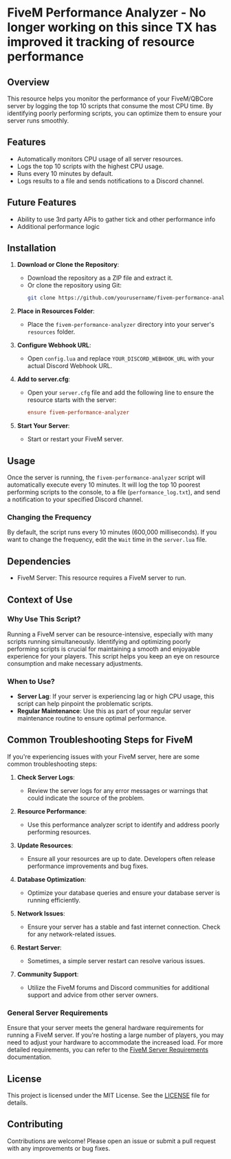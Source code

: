 # FiveM Performance Analyzer  -  No longer working on this since TX has improved it tracking of resource performance 

## Overview

This resource helps you monitor the performance of your FiveM/QBCore server by logging the top 10 scripts that consume the most CPU time. By identifying poorly performing scripts, you can optimize them to ensure your server runs smoothly.

## Features

- Automatically monitors CPU usage of all server resources.
- Logs the top 10 scripts with the highest CPU usage.
- Runs every 10 minutes by default.
- Logs results to a file and sends notifications to a Discord channel.

## Future Features
- Ability to use 3rd party APis to gather tick and other performance info
- Additional performance logic 

## Installation

1. **Download or Clone the Repository**:
   - Download the repository as a ZIP file and extract it.
   - Or clone the repository using Git:
     ```sh
     git clone https://github.com/yourusername/fivem-performance-analyzer.git
     ```

2. **Place in Resources Folder**:
   - Place the `fivem-performance-analyzer` directory into your server's `resources` folder.

3. **Configure Webhook URL**:
   - Open `config.lua` and replace `YOUR_DISCORD_WEBHOOK_URL` with your actual Discord Webhook URL.

4. **Add to server.cfg**:
   - Open your `server.cfg` file and add the following line to ensure the resource starts with the server:
     ```cfg
     ensure fivem-performance-analyzer
     ```

5. **Start Your Server**:
   - Start or restart your FiveM server.

## Usage

Once the server is running, the `fivem-performance-analyzer` script will automatically execute every 10 minutes. It will log the top 10 poorest performing scripts to the console, to a file (`performance_log.txt`), and send a notification to your specified Discord channel.

### Changing the Frequency

By default, the script runs every 10 minutes (600,000 milliseconds). If you want to change the frequency, edit the `Wait` time in the `server.lua` file.

## Dependencies

- FiveM Server: This resource requires a FiveM server to run.

## Context of Use

### Why Use This Script?

Running a FiveM server can be resource-intensive, especially with many scripts running simultaneously. Identifying and optimizing poorly performing scripts is crucial for maintaining a smooth and enjoyable experience for your players. This script helps you keep an eye on resource consumption and make necessary adjustments.

### When to Use?

- **Server Lag**: If your server is experiencing lag or high CPU usage, this script can help pinpoint the problematic scripts.
- **Regular Maintenance**: Use this as part of your regular server maintenance routine to ensure optimal performance.

## Common Troubleshooting Steps for FiveM

If you're experiencing issues with your FiveM server, here are some common troubleshooting steps:

1. **Check Server Logs**:
   - Review the server logs for any error messages or warnings that could indicate the source of the problem.

2. **Resource Performance**:
   - Use this performance analyzer script to identify and address poorly performing resources.

3. **Update Resources**:
   - Ensure all your resources are up to date. Developers often release performance improvements and bug fixes.

4. **Database Optimization**:
   - Optimize your database queries and ensure your database server is running efficiently.

5. **Network Issues**:
   - Ensure your server has a stable and fast internet connection. Check for any network-related issues.

6. **Restart Server**:
   - Sometimes, a simple server restart can resolve various issues.

7. **Community Support**:
   - Utilize the FiveM forums and Discord communities for additional support and advice from other server owners.

### General Server Requirements

Ensure that your server meets the general hardware requirements for running a FiveM server. If you're hosting a large number of players, you may need to adjust your hardware to accommodate the increased load. For more detailed requirements, you can refer to the [FiveM Server Requirements](https://docs.fivem.net/docs/server-manual/setting-up-a-server/#requirements) documentation.

## License

This project is licensed under the MIT License. See the [LICENSE](LICENSE) file for details.

## Contributing

Contributions are welcome! Please open an issue or submit a pull request with any improvements or bug fixes.

```lua

